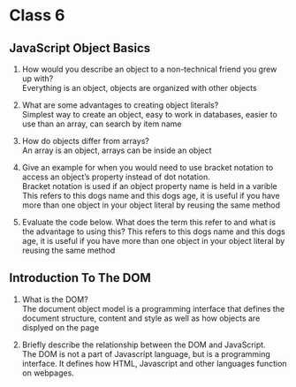 # Class 6

## JavaScript Object Basics

1. How would you describe an object to a non-technical friend you grew up with?  
Everything is an object, objects are organized with other objects 

2. What are some advantages to creating object literals?  
Simplest way to create an object, easy to work in databases, easier to use than an array, can search by item name 

3. How do objects differ from arrays?  
   An array is an object, arrays can be inside an object

4. Give an example for when you would need to use bracket notation to access an object’s property instead of dot notation.  
Bracket notation is used if an object property name is held in a varible 
This refers to this dogs name and this dogs age, it is useful if you have more than one object in your object literal by reusing the same method
5. Evaluate the code below. What does the term this refer to and what is the advantage to using this?
This refers to this dogs name and this dogs age, it is useful if you have more than one object in your object literal by reusing the same method 

## Introduction To The DOM

1. What is the DOM?  
   The document object model is a programming interface that defines the document structure, content and style as well as how objects are displyed on the page

2. Briefly describe the relationship between the DOM and JavaScript.  
   The DOM is not a part of Javascript language, but is a programming interface. It defines how HTML, Javascript and other languages function on webpages.